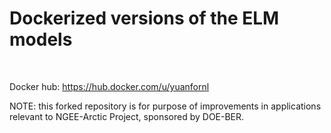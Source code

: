 # Dockerized versions of the ELM models 
<br>


Docker hub: https://hub.docker.com/u/yuanfornl

NOTE: this forked repository is for purpose of improvements in applications relevant to NGEE-Arctic Project, sponsored by DOE-BER.

